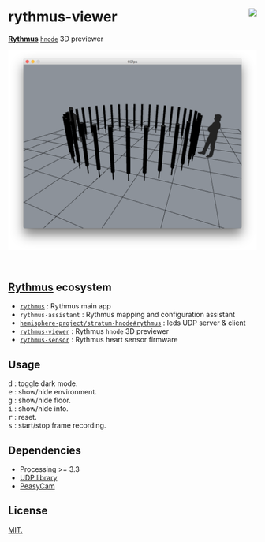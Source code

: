 # rythmus-viewer [<img src="https://github.com/chevalvert.png?size=100" align="right">](http://chevalvert.fr/)
**[Rythmus](https://github.com/chevalvert?q=rythmus)** [`hnode`](https://github.com/Hemisphere-Project/STRATUM) 3D previewer

![preview.png](preview.png)

<br>

## **[Rythmus](https://github.com/chevalvert?q=rythmus)** ecosystem
- [`rythmus`](https://github.com/chevalvert/rythmus) : Rythmus main app
- `rythmus-assistant` : Rythmus mapping and configuration assistant
- [`hemisphere-project/stratum-hnode#rythmus`](https://github.com/Hemisphere-Project/stratum-hnode/tree/rythmus) : leds UDP server & client
- [`rythmus-viewer`](https://github.com/chevalvert/rythmus-viewer) : Rythmus `hnode` 3D previewer
- [`rythmus-sensor`](https://github.com/chevalvert/rythmus-sensor) : Rythmus heart sensor firmware

## Usage

<kbd>d</kbd> : toggle dark mode.  
<kbd>e</kbd> : show/hide environment.  
<kbd>g</kbd> : show/hide floor.  
<kbd>i</kbd> : show/hide info.  
<kbd>r</kbd> : reset.  
<kbd>s</kbd> : start/stop frame recording.  

## Dependencies

- Processing >= 3.3
- [UDP library](https://ubaa.net/shared/processing/udp/)
- [PeasyCam](http://mrfeinberg.com/peasycam/)

## License
[MIT.](https://tldrlegal.com/license/mit-license)
